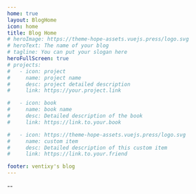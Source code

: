 ```yaml
---
home: true
layout: BlogHome
icon: home
title: Blog Home
# heroImage: https://theme-hope-assets.vuejs.press/logo.svg
# heroText: The name of your blog
# tagline: You can put your slogan here
heroFullScreen: true
# projects:
#   - icon: project
#     name: project name
#     desc: project detailed description
#     link: https://your.project.link

#   - icon: book
#     name: book name
#     desc: Detailed description of the book
#     link: https://link.to.your.book

#   - icon: https://theme-hope-assets.vuejs.press/logo.svg
#     name: custom item
#     desc: Detailed description of this custom item
#     link: https://link.to.your.friend

footer: ventixy's blog
---
```



--
